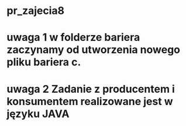 # pr_zajecia8
# uwaga 1 w folderze bariera zaczynamy od utworzenia nowego pliku bariera c.
# uwaga 2 Zadanie z producentem i konsumentem realizowane jest w języku JAVA